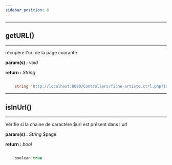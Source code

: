 ```yaml
---
sidebar_position: 6
---
```


------------------------------------------
## getURL()
------------------------------------------
récupère l'url de la page courante

**param(s) :** *void*

**return :** *String*

```php 

    string 'http://localhost:8080/Controllers/fiche-artiste.ctrl.php?id=7'

```

------------------------------------------
## isInUrl()
------------------------------------------
Vérifie si la chaine de caractère $url est présent dans l'url

**param(s) :** *String* $page

**return :** *bool*

```php 

    boolean true

```
